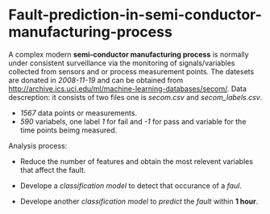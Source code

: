 # Fault-prediction-in-semi-conductor-manufacturing-process

A complex modern **semi-conductor manufacturing process** is normally under consistent surveillance via the monitoring of signals/variables collected from sensors and or process measurement points. The datesets are donated in *2008-11-19* and can be obtained from <http://archive.ics.uci.edu/ml/machine-learning-databases/secom/>.
Data descreption: it consists of two files one is *secom.csv* and *secom_labels.csv*.

- *1567* data points or measurements.
- *590* variabels, one label *1* for fail and *-1* for pass and variable for the time points beimg measured.

Analysis process:

- Reduce the number of features and obtain the most relevent variables that affect the fault.

- Develope a *classification model* to detect that occurance of a *faul*.

- Develope another *classification model* to *predict* the *fault* within **1 hour**.
